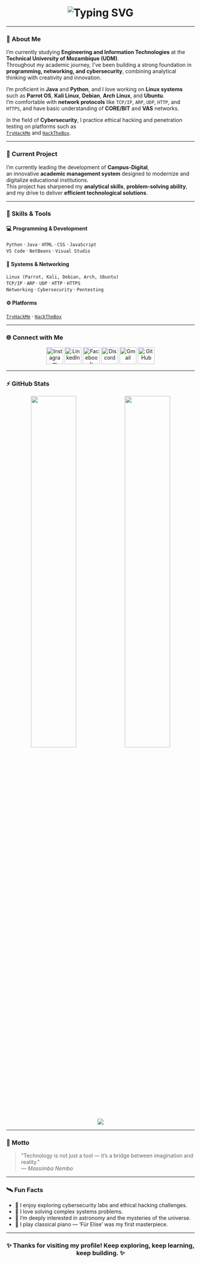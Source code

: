 <!-- === Massimba Nembo | Cyber-Themed README === -->

<h1 align="center">
  <img src="https://readme-typing-svg.demolab.com?font=Orbitron&weight=700&size=32&duration=4000&pause=1000&color=00FFFF&center=true&vCenter=true&width=700&lines=Hey+there!+I'm+Massimba+Nembo+👋;Engineering+Student+%26+Tech+Enthusiast;Cybersecurity+and+AI+Explorer;Passionate+about+Innovation+and+Systems+Design" alt="Typing SVG" />
</h1>

---

### 💫 About Me  
I’m currently studying **Engineering and Information Technologies** at the **Technical University of Mozambique (UDM)**.  
Throughout my academic journey, I’ve been building a strong foundation in **programming, networking, and cybersecurity**, combining analytical thinking with creativity and innovation.  

I’m proficient in **Java** and **Python**, and I love working on **Linux systems** such as **Parrot OS**, **Kali Linux**, **Debian**, **Arch Linux**, and **Ubuntu**.  
I’m comfortable with **network protocols** like `TCP/IP`, `ARP`, `UDP`, `HTTP`, and `HTTPS`, and have basic understanding of **CORE/BIT** and **VAS** networks.  

In the field of **Cybersecurity**, I practice ethical hacking and penetration testing on platforms such as  
[`TryHackMe`](https://tryhackme.com) and [`HackTheBox`](https://www.hackthebox.com).  

---

### 🚀 Current Project  
I’m currently leading the development of **Campus-Digital**,  
an innovative **academic management system** designed to modernize and digitalize educational institutions.  
This project has sharpened my **analytical skills**, **problem-solving ability**, and my drive to deliver **efficient technological solutions**.

---

### 🧠 Skills & Tools  

#### 💻 Programming & Development  
`Python` · `Java` · `HTML` · `CSS` · `JavaScript`  
`VS Code` · `NetBeans` · `Visual Studio`  

#### 🐧 Systems & Networking  
`Linux (Parrot, Kali, Debian, Arch, Ubuntu)`  
`TCP/IP` · `ARP` · `UDP` · `HTTP` · `HTTPS`  
`Networking` · `Cybersecurity` · `Pentesting`  

#### ⚙️ Platforms  
[`TryHackMe`](https://tryhackme.com) · [`HackTheBox`](https://www.hackthebox.com)

---

### 🌐 Connect with Me  

<p align="center">
  <a href="https://www.instagram.com/massimbanembo"><img src="https://skillicons.dev/icons?i=instagram" alt="Instagram" width="45"/></a>
  <a href="https://www.linkedin.com/in/massimba-nembo-15a871374/"><img src="https://skillicons.dev/icons?i=linkedin" alt="LinkedIn" width="45"/></a>
  <a href="https://www.facebook.com/massimba.nembo.5/"><img src="https://skillicons.dev/icons?i=facebook" alt="Facebook" width="45"/></a>
  <a href="https://discord.com/channels/@me/1382878514059149322"><img src="https://skillicons.dev/icons?i=discord" alt="Discord" width="45"/></a>
  <a href="mailto:MassimbaNembo33@gmail.com"><img src="https://skillicons.dev/icons?i=gmail" alt="Gmail" width="45"/></a>
  <a href="https://github.com/massimbanembo33-spec"><img src="https://skillicons.dev/icons?i=github" alt="GitHub" width="45"/></a>
</p>

---

### ⚡ GitHub Stats  

<p align="center">
  <img width="49%" src="https://github-readme-stats.vercel.app/api?username=massimbanembo33-spec&show_icons=true&theme=tokyonight&hide_border=true&bg_color=000000&title_color=00FFFF&icon_color=00FFFF" />
  <img width="49%" src="https://github-readme-streak-stats.herokuapp.com/?user=massimbanembo33-spec&theme=tokyonight&hide_border=true&background=000000&ring=00FFFF&fire=00FFFF&currStreakLabel=00FFFF" />
</p>

<p align="center">
  <img src="https://github-readme-activity-graph.vercel.app/graph?username=massimbanembo33-spec&bg_color=000000&color=00FFFF&line=00FFFF&point=FFFFFF&area=true&hide_border=true" />
</p>

---

### 🧭 Motto  
> "Technology is not just a tool — it’s a bridge between imagination and reality."  
> — *Massimba Nembo*

---

### 🛰️ Fun Facts  
- 🔐 I enjoy exploring cybersecurity labs and ethical hacking challenges.  
- 🧩 I love solving complex systems problems.  
- 🌌 I’m deeply interested in astronomy and the mysteries of the universe.  
- 🎹 I play classical piano — ‘Für Elise’ was my first masterpiece.

---

<h3 align="center">✨ Thanks for visiting my profile! Keep exploring, keep learning, keep building. ✨</h3>
